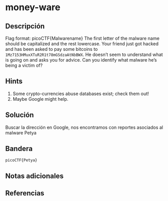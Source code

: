 # money-ware

## Descripción
Flag format: picoCTF{Malwarename} The first letter of the malware name should be capitalized and the rest lowercase. Your friend just got hacked and has been asked to pay some bitcoins to `1Mz7153HMuxXTuR2R1t78mGSdzaAtNbBWX`. He doesn’t seem to understand what is going on and asks you for advice. Can you identify what malware he’s being a victim of?

## Hints
1. Some crypto-currencies abuse databases exist; check them out!
2. Maybe Google might help.

## Solución
Buscar la dirección en Google, nos encontramos con reportes asociados al malware Petya

## Bandera 
```
picoCTF{Petya}
```

## Notas adicionales


## Referencias


